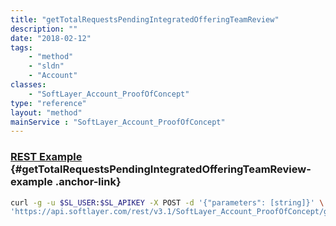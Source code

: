 ```yaml
---
title: "getTotalRequestsPendingIntegratedOfferingTeamReview"
description: ""
date: "2018-02-12"
tags:
    - "method"
    - "sldn"
    - "Account"
classes:
    - "SoftLayer_Account_ProofOfConcept"
type: "reference"
layout: "method"
mainService : "SoftLayer_Account_ProofOfConcept"
---
```


### [REST Example](#getTotalRequestsPendingIntegratedOfferingTeamReview-example) <a href="/article/rest/"><i class="fas fa-question"></i></a> {#getTotalRequestsPendingIntegratedOfferingTeamReview-example .anchor-link} 
```bash
curl -g -u $SL_USER:$SL_APIKEY -X POST -d '{"parameters": [string]}' \
'https://api.softlayer.com/rest/v3.1/SoftLayer_Account_ProofOfConcept/getTotalRequestsPendingIntegratedOfferingTeamReview'
```
